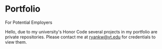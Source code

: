 # Portfolio
For Potential Employers

Hello, due to my university's Honor Code several projects in my portfolio are private repositories. 
Please contact me at ryankw@vt.edu for credentials to view them.
